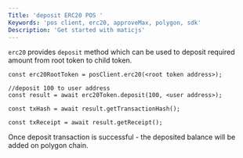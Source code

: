 ```yaml
---
Title: 'deposit ERC20 POS '
Keywords: 'pos client, erc20, approveMax, polygon, sdk'
Description: 'Get started with maticjs'
---
```


`erc20` provides `deposit` method which can be used to deposit required amount from root token to child token.

```
const erc20RootToken = posClient.erc20(<root token address>);

//deposit 100 to user address
const result = await erc20Token.deposit(100, <user address>);

const txHash = await result.getTransactionHash();

const txReceipt = await result.getReceipt();

```

Once deposit transaction is successful - the deposited balance will be added on polygon chain.
